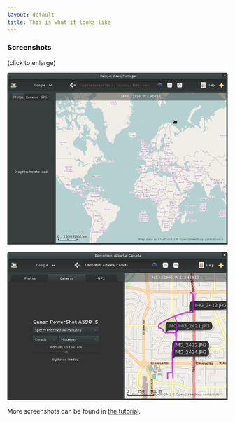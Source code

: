 ```yaml
---
layout: default
title: This is what it looks like
---
```


<h3>Screenshots</h3>

(click to enlarge)

[![Map of the world][1]][1]

[![Some photos and GPS loaded][2]][2]

More screenshots can be found in [the tutorial][3].

  [1]: /img/main.png (The main GottenGeography window)
  [2]: /img/cameras-tab.png (The Cameras tab)
  [3]: https://github.com/robru/gottengeography/wiki/Tutorial
